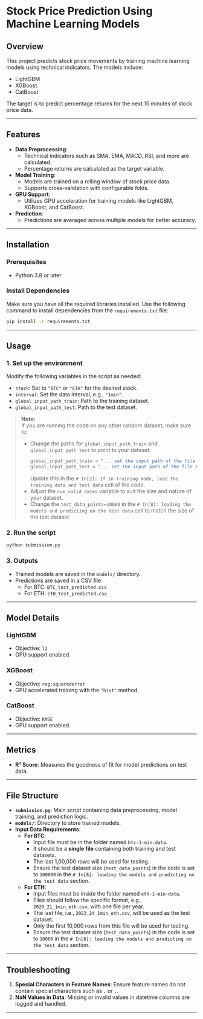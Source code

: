 
# Stock Price Prediction Using Machine Learning Models

## Overview
This project predicts stock price movements by training machine learning models using technical indicators. The models include:
- LightGBM
- XGBoost
- CatBoost

The target is to predict percentage returns for the next 15 minutes of stock price data.

---

## Features
- **Data Preprocessing**:
  - Technical indicators such as SMA, EMA, MACD, RSI, and more are calculated.
  - Percentage returns are calculated as the target variable.
- **Model Training**:
  - Models are trained on a rolling window of stock price data.
  - Supports cross-validation with configurable folds.
- **GPU Support**:
  - Utilizes GPU acceleration for training models like LightGBM, XGBoost, and CatBoost.
- **Prediction**:
  - Predictions are averaged across multiple models for better accuracy.

---

## Installation
### Prerequisites
- Python 3.8 or later

### Install Dependencies
Make sure you have all the required libraries installed. Use the following command to install dependencies from the `requirements.txt` file:

```bash
pip install -r requirements.txt
```

---

## Usage

### 1. **Set up the environment**
Modify the following variables in the script as needed:
- `stock`: Set to `"BTC"` or `"ETH"` for the desired stock.
- `interval`: Set the data interval, e.g., `"1min"`.
- `global_input_path_train`: Path to the training dataset.
- `global_input_path_test`: Path to the test dataset.

> **Note:**  
> If you are running the code on any other random dataset, make sure to:
> - Change the paths for `global_input_path_train` and `global_input_path_test` to point to your dataset:
>   ```python
>   global_input_path_train = "... set the input path of the file that has train data"
>   global_input_path_test = "... set the input path of the file that has test data"
>   ```
>   Update this in the `# In[2]: If in training mode, load the training data and test data` cell of the code.
> - Adjust the `num_valid_dates` variable to suit the size and nature of your dataset.
> - Change the `test_data_points=10000` in the `# In[8]: loading the models and predicting on the test data` cell to match the size of the test dataset.

### 2. **Run the script**
```bash
python submission.py
```

### 3. **Outputs**
- Trained models are saved in the `models/` directory.
- Predictions are saved in a CSV file:
  - For BTC: `BTC_test_predicted.csv`
  - For ETH: `ETH_test_predicted.csv`

---

## Model Details

### LightGBM
- Objective: `l2`
- GPU support enabled.

### XGBoost
- Objective: `reg:squarederror`
- GPU accelerated training with the `"hist"` method.

### CatBoost
- Objective: `RMSE`
- GPU support enabled.

---

## Metrics
- **R² Score**: Measures the goodness of fit for model predictions on test data.

---

## File Structure
- **`submission.py`**: Main script containing data preprocessing, model training, and prediction logic.
- **`models/`**: Directory to store trained models.
- **Input Data Requirements**:
  - **For BTC**:
    - Input file must be in the folder named `btc-1-min-data`.
    - It should be a **single file** containing both training and test datasets.
    - The last 1,00,000 rows will be used for testing.
    - Ensure the test dataset size (`test_data_points`) in the code is set to `100000` in the `# In[8]: loading the models and predicting on the test data` section.
  - **For ETH**:
    - Input files must be inside the folder named `eth-1-min-data`.
    - Files should follow the specific format, e.g., `2020_21_1min_eth.csv`, with one file per year.
    - The last file, i.e., `2023_24_1min_eth.csv`, will be used as the test dataset.
    - Only the first 10,000 rows from this file will be used for testing.
    - Ensure the test dataset size (`test_data_points`) in the code is set to `10000` in the `# In[8]: loading the models and predicting on the test data` section.

---

## Troubleshooting
1. **Special Characters in Feature Names**:
   Ensure feature names do not contain special characters such as `.` or `,`.
2. **NaN Values in Data**:
   Missing or invalid values in datetime columns are logged and handled.

---
